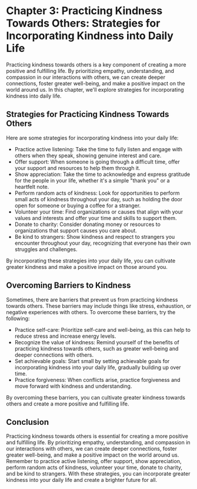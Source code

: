 Chapter 3: Practicing Kindness Towards Others: Strategies for Incorporating Kindness into Daily Life
====================================================================================================

Practicing kindness towards others is a key component of creating a more positive and fulfilling life. By prioritizing empathy, understanding, and compassion in our interactions with others, we can create deeper connections, foster greater well-being, and make a positive impact on the world around us. In this chapter, we'll explore strategies for incorporating kindness into daily life.

Strategies for Practicing Kindness Towards Others
-------------------------------------------------

Here are some strategies for incorporating kindness into your daily life:

* Practice active listening: Take the time to fully listen and engage with others when they speak, showing genuine interest and care.
* Offer support: When someone is going through a difficult time, offer your support and resources to help them through it.
* Show appreciation: Take the time to acknowledge and express gratitude for the people in your life, whether it's a simple "thank you" or a heartfelt note.
* Perform random acts of kindness: Look for opportunities to perform small acts of kindness throughout your day, such as holding the door open for someone or buying a coffee for a stranger.
* Volunteer your time: Find organizations or causes that align with your values and interests and offer your time and skills to support them.
* Donate to charity: Consider donating money or resources to organizations that support causes you care about.
* Be kind to strangers: Show kindness and respect to strangers you encounter throughout your day, recognizing that everyone has their own struggles and challenges.

By incorporating these strategies into your daily life, you can cultivate greater kindness and make a positive impact on those around you.

Overcoming Barriers to Kindness
-------------------------------

Sometimes, there are barriers that prevent us from practicing kindness towards others. These barriers may include things like stress, exhaustion, or negative experiences with others. To overcome these barriers, try the following:

* Practice self-care: Prioritize self-care and well-being, as this can help to reduce stress and increase energy levels.
* Recognize the value of kindness: Remind yourself of the benefits of practicing kindness towards others, such as greater well-being and deeper connections with others.
* Set achievable goals: Start small by setting achievable goals for incorporating kindness into your daily life, gradually building up over time.
* Practice forgiveness: When conflicts arise, practice forgiveness and move forward with kindness and understanding.

By overcoming these barriers, you can cultivate greater kindness towards others and create a more positive and fulfilling life.

Conclusion
----------

Practicing kindness towards others is essential for creating a more positive and fulfilling life. By prioritizing empathy, understanding, and compassion in our interactions with others, we can create deeper connections, foster greater well-being, and make a positive impact on the world around us. Remember to practice active listening, offer support, show appreciation, perform random acts of kindness, volunteer your time, donate to charity, and be kind to strangers. With these strategies, you can incorporate greater kindness into your daily life and create a brighter future for all.
